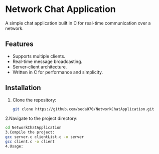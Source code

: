 # Network Chat Application
A simple chat application built in C for real-time communication over a network.

## Features
- Supports multiple clients.
- Real-time message broadcasting.
- Server-client architecture.
- Written in C for performance and simplicity.

## Installation
1. Clone the repository:
   ```bash
   git clone https://github.com/seda070/NetworkChatApplication.git
2.Navigate to the project directory:
   ```bash
   cd NetworkChatApplication
3.Compile the project:
   gcc server.c clientList.c -o server
   gcc client.c -o client
4.Usage:
